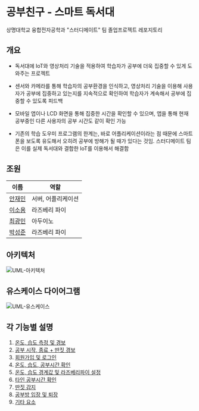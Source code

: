 # 공부친구 - 스마트 독서대
상명대학교 융합전자공학과 "스터디메이트" 팀 졸업프로젝트 레포지토리
## 개요
* 독서대에 IoT와 영상처리 기술을 적용하여 학습자가 공부에 더욱 집중할 수 있게 도와주는 프로젝트

* 센서와 카메라를 통해 학습자의 공부환경을 인식하고, 영상처리 기술을 이용해 사용자가 공부에 집중하고 있는지를 지속적으로 확인하여 학습자가 계속해서 공부에 집중할 수 있도록 피드백

* 모바일 앱이나 LCD 화면을 통해 집중한 시간을 확인할 수 있으며, 앱을 통해 현재 공부중인 다른 사용자의 공부 시간도 같이 확인 가능

* 기존의 학습 도우미 프로그램의 한계는, 바로 어플리케이션이라는 점 때문에 스마트폰을 보도록 유도해서 오히려 공부에 방해가 될 때가 있다는 것임. 스터디메이트 팀은 이를 실제 독서대와 결합한 IoT를 이용해서 해결함
## 조원
| 이름                                    |              역할 |
| --------------------------------------- | ---------------- |
| [안재민](https://github.com/veryneuron) | 서버, 어플리케이션 |
| [이소용](https://github.com/iot-lsy)    | 라즈베리 파이      |
| [최광민](https://github.com/KwangMinChoi1)    | 아두이노     |
| [박성준](https://github.com/park-sungjune)    | 라즈베리 파이 |
## 아키텍처
![UML-아키텍처](https://user-images.githubusercontent.com/29668913/187029125-3ec58179-c597-470c-993b-b7b9db18e9f9.jpg)
## 유스케이스 다이어그램
![UML-유스케이스](https://user-images.githubusercontent.com/29668913/187206625-accfe3a9-606c-49e0-8cb5-b75dcce30129.jpg)
## 각 기능별 설명
1. [온도, 습도 측정 및 경보](https://github.com/veryneuron/study_mate_project/blob/main/doc/%EC%98%A8%EB%8F%84%2C%20%EC%8A%B5%EB%8F%84%20%EC%B8%A1%EC%A0%95%20%EB%B0%8F%20%EA%B2%BD%EB%B3%B4.md)
2. [공부 시작, 종료 + 딴짓 경보](https://github.com/veryneuron/study_mate_project/blob/main/doc/%EA%B3%B5%EB%B6%80%20%EC%8B%9C%EC%9E%91%2C%20%EC%A2%85%EB%A3%8C%20%2B%20%EB%94%B4%EC%A7%93%20%EA%B2%BD%EB%B3%B4.md)
3. [회원가입 및 로그인](https://github.com/veryneuron/study_mate_project/blob/main/doc/%ED%9A%8C%EC%9B%90%EA%B0%80%EC%9E%85%20%EB%B0%8F%20%EB%A1%9C%EA%B7%B8%EC%9D%B8.md)
4. [온도, 습도, 공부시간 확인](https://github.com/veryneuron/study_mate_project/blob/main/doc/%EC%98%A8%EB%8F%84%2C%20%EC%8A%B5%EB%8F%84%2C%20%EA%B3%B5%EB%B6%80%EC%8B%9C%EA%B0%84%20%ED%99%95%EC%9D%B8.md)
5. [온도, 습도 경계값 및 라즈베리파이 설정](https://github.com/veryneuron/study_mate_project/blob/main/doc/%EC%98%A8%EB%8F%84%2C%20%EC%8A%B5%EB%8F%84%20%EA%B2%BD%EA%B3%84%EA%B0%92%20%EB%B0%8F%20%EB%9D%BC%EC%A6%88%EB%B2%A0%EB%A6%AC%ED%8C%8C%EC%9D%B4%20%EC%84%A4%EC%A0%95.md)
6. [타인 공부시간 확인](https://github.com/veryneuron/study_mate_project/blob/main/doc/%ED%83%80%EC%9D%B8%20%EA%B3%B5%EB%B6%80%EC%8B%9C%EA%B0%84%20%ED%99%95%EC%9D%B8.md)
7. [딴짓 감지](https://github.com/veryneuron/study_mate_project/blob/main/doc/%EB%94%B4%EC%A7%93%20%EA%B0%90%EC%A7%80.md)
8. [공부방 입장 및 퇴장](https://github.com/veryneuron/study_mate_project/blob/main/doc/%EA%B3%B5%EB%B6%80%EB%B0%A9%20%EC%9E%85%EC%9E%A5%20%EB%B0%8F%20%ED%87%B4%EC%9E%A5.md)
9. [기타 요소](https://github.com/veryneuron/study_mate_project/blob/main/doc/%EA%B8%B0%ED%83%80%20%EC%9A%94%EC%86%8C.md)


